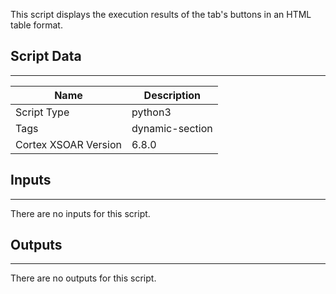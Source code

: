 This script displays the execution results of the tab's buttons in an HTML table format.

## Script Data
---

| **Name** | **Description** |
| --- | --- |
| Script Type | python3 |
| Tags | dynamic-section |
| Cortex XSOAR Version | 6.8.0 |

## Inputs
---
There are no inputs for this script.

## Outputs
---
There are no outputs for this script.
